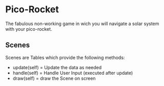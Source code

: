 # Pico-Rocket
The fabulous non-working game in wich you will navigate a solar system with your pico-rocket.

## Scenes
Scenes are Tables which provide the following methods:

  - update(self) = Update the data as needed
  - handle(self) = Handle User Input (executed after update)
  - draw(self) = draw the Scene on screen

